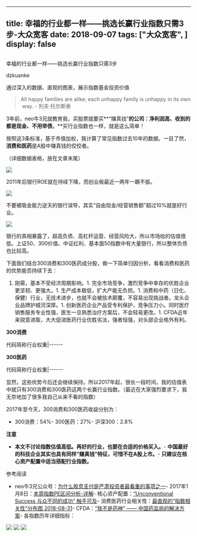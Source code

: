 
---
title:   幸福的行业都一样——挑选长赢行业指数只需3步-大众宽客
date: 2018-09-07
tags: ["大众宽客", ]
display: false
---


## 



幸福的行业都一样——挑选长赢行业指数只需3步




dzkuanke




通过深入的数据、直观的图表，展示指数基金投资价值


> All&nbsp;happy&nbsp;families&nbsp;are&nbsp;alike;&nbsp;each&nbsp;unhappy&nbsp;family&nbsp;is&nbsp;unhappy&nbsp;in&nbsp;its&nbsp;own&nbsp;way.&nbsp;- 列夫·托尔斯泰



3年前，neo牛3兄就教育我，买股票就要买**“赚真钱”**的公司：**净利润高、收到的都是现金、不用举债****。**买行业指数也一样，就是这么简单！



按照这3条标准，基于市值加权，我计算了常见指数过去10年的数据。一目了然，**消费和医药**是A股中赚真钱的佼佼者。



（详细数据表格，放在文章末尾）

<img class="" data-copyright="0" data-ratio="0.7597402597402597" data-s="300,640" src="https://mmbiz.qpic.cn/mmbiz_png/PKw3FQPmhIgeAiaAbq3E5Wu7SJjGweggiaf7df2cJVeTMIRFVTjjfhMJF9wIkhlESJMwOJuT3ms55rNpcxyk5tOw/640?wx_fmt=png" data-type="png" data-w="462" style=""/>

2011年后银行ROE就在持续下降，而创业板最近一两年一蹶不振。



<img class="" data-copyright="0" data-ratio="0.740506329113924" data-s="300,640" src="https://mmbiz.qpic.cn/mmbiz_png/PKw3FQPmhIgeAiaAbq3E5Wu7SJjGweggiaK8pm7FibUSYcyumia1MbF1M20iajedGia5ZI2zq4g4DZTAECYACZR0bicTg/640?wx_fmt=png" data-type="png" data-w="474" style=""/>

不要被吸金能力逆天的银行误导，其实“自由现金/经营销售额”超过10%就是好行业。



<img class="" data-copyright="0" data-ratio="0.7532188841201717" data-s="300,640" src="https://mmbiz.qpic.cn/mmbiz_png/PKw3FQPmhIgeAiaAbq3E5Wu7SJjGweggiaiaE5R2OacgOYob49XgKnemVee48iasbTt5wG6OGUvia3uXJia6hDepJ0Kg/640?wx_fmt=png" data-type="png" data-w="466" style=""/>

银行的真相暴露了，超高负债、高杠杆运营、经营风险大，所以市场给的估值很低。上证50、300价值、中证红利、基本面50指数中有大量银行，所以整体负债也比较高。





下面我们结合300消费和300医药成分股，做一下简单归因分析，看看消费和医药的优势能否持续下去：


1. 刚需，基本不受经济周期影响。1. 完全市场竞争，激烈竞争中幸存的优胜企业更坚韧、更强大。1. 生产成本极低，扩大产能无负担。1. 消费和中药（日化、保健）行业，无技术进步，也就不会被技术颠覆，不容易出现挑战者。龙头企业品牌护城河深厚。1. 创新医药企业产品受专利保护，竞争压力小。同时医疗销售服务专业性强，医生一旦熟悉治疗方案后，不会轻易更改。1. CFDA近年来锐意进取，大大促进医药行业优胜劣汰，强者恒强，对头部企业格外有利。


**300消费**

<tr style="border: 0px;vertical-align: baseline;"><th style="padding-top: 0px;padding-bottom: 3px;border: 0px;vertical-align: middle;word-break: break-all;height: 30px;line-height: 1.4;font-size: 14px;font-weight: 400;color: rgb(126, 126, 126);background-color: rgb(238, 238, 238);">代码</th><th style="padding-top: 0px;padding-bottom: 3px;border: 0px;vertical-align: middle;word-break: break-all;height: 30px;line-height: 1.4;font-size: 14px;font-weight: 400;color: rgb(126, 126, 126);background-color: rgb(238, 238, 238);">简称</th><th style="padding-top: 0px;padding-bottom: 3px;border: 0px;vertical-align: middle;word-break: break-all;height: 30px;line-height: 1.4;font-size: 14px;font-weight: 400;color: rgb(126, 126, 126);background-color: rgb(238, 238, 238);">行业</th><th style="padding-top: 0px;padding-bottom: 3px;border: 0px;vertical-align: middle;word-break: break-all;height: 30px;line-height: 1.4;font-size: 14px;font-weight: 400;color: rgb(126, 126, 126);background-color: rgb(238, 238, 238);">权重</th></tr>|------



**300医药**

<tr style="border: 0px;vertical-align: baseline;"><th style="padding-top: 0px;padding-bottom: 3px;border: 0px;vertical-align: middle;word-break: break-all;height: 30px;line-height: 1.4;font-size: 14px;font-weight: 400;color: rgb(126, 126, 126);background-color: rgb(238, 238, 238);">代码</th><th style="padding-top: 0px;padding-bottom: 3px;border: 0px;vertical-align: middle;word-break: break-all;height: 30px;line-height: 1.4;font-size: 14px;font-weight: 400;color: rgb(126, 126, 126);background-color: rgb(238, 238, 238);">简称</th><th style="padding-top: 0px;padding-bottom: 3px;border: 0px;vertical-align: middle;word-break: break-all;height: 30px;line-height: 1.4;font-size: 14px;font-weight: 400;color: rgb(126, 126, 126);background-color: rgb(238, 238, 238);">行业</th><th style="padding-top: 0px;padding-bottom: 3px;border: 0px;vertical-align: middle;word-break: break-all;height: 30px;line-height: 1.4;font-size: 14px;font-weight: 400;color: rgb(126, 126, 126);background-color: rgb(238, 238, 238);">权重</th></tr>|------



显然，这些优势今后还会继续保持。所以2017年起，很长一段时间，我的估值表中就只有300消费和300医药这两个长赢行业指数。（最近在大家强烈要求下，我无奈地加了很多我自己从来不看的指数）



2017年至今天，300消费和300医药收益分别为：
- 300消费：54%- 300医药：27%- 沪深300：2.8%


**注意**
- **本文不讨论指数估值高低。再好的行业，也要在合适的价格买入。**- **中国最好的科技企业其实也具有同样“赚真钱”特征，可惜不在A股上市。**- **只建议在核心资产配置中适当搭配行业指数。**




参考阅读
- neo牛3兄公众号：[为什么股息支付是严肃投资者最看重的事项之一](http://mp.weixin.qq.com/s?__biz=MzAwMTc1MDcwNw==&amp;mid=2648273064&amp;idx=1&amp;sn=0827e4736b68f73ad00583a8916115a9&amp;chksm=82f93374b58eba625ef8246d723916e57fd2d622f2359b02bf6c13086fe5338fb564f43717f8&amp;scene=21#wechat_redirect)- 2017年1月8日：[本周指数PE区间分析-详解](http://mp.weixin.qq.com/s?__biz=MzAwMTc1MDcwNw==&amp;mid=2648271915&amp;idx=1&amp;sn=49ba3ba9ccbce31938b44d337ad17457&amp;chksm=82f92ff7b58ea6e118bfc3103f5893a3cc061b1f7da41b4d404fbc0fa4dc3d8efd88456f681d&amp;scene=21#wechat_redirect)- 核心资产配置：[“Unconventional Success 与众不同的成功” 触手可及](http://mp.weixin.qq.com/s?__biz=MzAwMTc1MDcwNw==&amp;mid=2648273011&amp;idx=1&amp;sn=e22705a245e90fb6e42877456523cdcd&amp;chksm=82f933afb58ebab9945ddad1406b7ee013416143466430ab9e04883cf94942b0d1dc10ac6ca1&amp;scene=21#wechat_redirect)- 消费医药行业相关性：[最直观的“指数相关性”分布图 2018-08-31](http://mp.weixin.qq.com/s?__biz=MzAwMTc1MDcwNw==&amp;mid=2648273017&amp;idx=1&amp;sn=b45a2350a804125af1e32f2e2a857715&amp;chksm=82f933a5b58ebab37c7269c0bccd14f39f088063f19a9e77b1e08730e5fd8c1c268c15b5ecf3&amp;scene=21#wechat_redirect)- CFDA：[“我不是药神” —— 中国药监局的解决方案](http://mp.weixin.qq.com/s?__biz=MzAwMTc1MDcwNw==&amp;mid=2648272873&amp;idx=1&amp;sn=58e674aae46db61fe36b970040d36e60&amp;chksm=82f92c35b58ea523b786efd0d956f724daf8822d02b3d459ed75a982672d8fa9e7428659c633&amp;scene=21#wechat_redirect)- 各指数历年详细指标：
<img class="" data-copyright="0" data-ratio="0.9433198380566802" data-s="300,640" src="https://mmbiz.qpic.cn/mmbiz_png/PKw3FQPmhIgeAiaAbq3E5Wu7SJjGweggiawjbweKucROPfrLBfG33jS0wTQ8cma3UC1y77ZicY74ic4axIKrlNcY3A/640?wx_fmt=png" data-type="png" data-w="988" style="text-align: center;white-space: normal;"/>



<img class="" data-copyright="0" data-ratio="1.0326797385620916" data-s="300,640" src="https://mmbiz.qpic.cn/mmbiz_png/PKw3FQPmhIgeAiaAbq3E5Wu7SJjGweggiaSpKw9JEhvXpmyekiadepJF7Ahw38uFkIaUEhbU6sA3f2sb9n7EXjRMA/640?wx_fmt=png" data-type="png" data-w="918" style=""/>



<img class="" data-copyright="0" data-ratio="1.0304347826086957" data-s="300,640" src="https://mmbiz.qpic.cn/mmbiz_png/PKw3FQPmhIgeAiaAbq3E5Wu7SJjGweggiaHUtJOia6EtUxzeeNrQr1t7HVLBPbIOwiaqHl5WdFIhGwX3h4abJZqricA/640?wx_fmt=png" data-type="png" data-w="920" style=""/>










